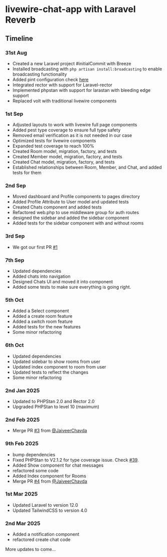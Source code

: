 # livewire-chat-app with Laravel Reverb
## Timeline

### 31st Aug
- Created a new Laravel project #initialCommit with Breeze
- Installed broadcasting with `php artisan install:broadcasting` to enable broadcasting functionality
- Added pint configuration check [here](/pint.json)
- Integrated rector with support for Laravel-rector  
- Implemented phpstan with support for larastan with bleeding edge support
- Replaced volt with traditional livewire components

### 1st Sep
- Adjusted layouts to work with livewire full page components
- Added pest type coverage to ensure full type safety
- Removed email verification as it is not needed in our case
- Optimized tests for livewire components
- Expanded test coverage to reach 100%
- Created Room model, migration, factory, and tests
- Created Member model, migration, factory, and tests
- Created Chat model, migration, factory, and tests
- Established relationships between Room, Member, and Chat, and added tests for them

### 2nd Sep
- Moved dashboard and Profile components to pages directory
- Added Profile Attribute to User model and updated tests
- Created Chats component and added tests
- Refactored web.php to use middleware group for auth routes
- designed the sidebar and added the sidebar component
- Added tests for the sidebar component with and without rooms

### 3rd Sep
- We got our first PR [#1](https://github.com/MrPunyapal/livewire-chat-app/pull/1)

### 7th Sep
- Updated dependencies
- Added chats into navigation
- Designed Chats UI and moved it into component
- Added some tests to make sure everything is going right.

### 5th Oct
- Added a Select component
- Added a create room feature
- Added a switch room feature
- Added tests for the new features
- Some minor refactoring

### 6th Oct
- Updated dependencies
- Updated sidebar to show rooms from user
- Updated index component to room from user
- Updated tests to reflect the changes
- Some minor refactoring

### 2nd Jan 2025
- Updated to PHPStan 2.0 and Rector 2.0
- Upgraded PHPStan to level 10 (maximum)

### 2nd Feb 2025
- Merge PR [#3](https://github.com/MrPunyapal/livewire-chat-app/pull/3) from [@JaiveerChavda](https://github.com/JaiveerChavda)

### 9th Feb 2025
- bump dependencies
- Fixed PHPStan to V2.1.2 for type coverage issue. Check [#39](https://github.com/pestphp/pest-plugin-type-coverage/pull/39).
- Added Show component for chat messages
- refactored some code
- Added Index component for Rooms
- Merge PR [#4](https://github.com/MrPunyapal/livewire-chat-app/pull/4) from [@JaiveerChavda](https://github.com/JaiveerChavda)

### 1st Mar 2025
- Updated Laravel to version 12.0
- Updated TailwindCSS to version 4.0

### 2nd Mar 2025
- Added a notification component
- refactored create chat code

More updates to come... 

